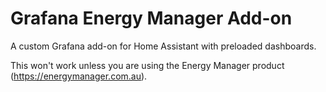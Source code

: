 # Grafana Energy Manager Add-on

A custom Grafana add-on for Home Assistant with preloaded dashboards.

This won't work unless you are using the Energy Manager product (https://energymanager.com.au).
